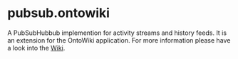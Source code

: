 pubsub.ontowiki
===============

A PubSubHubbub implemention for activity streams and history feeds. It is an extension for the OntoWiki application.
For more information please have a look into the [Wiki](https://github.com/AKSW/pubsub.ontowiki/wiki).
